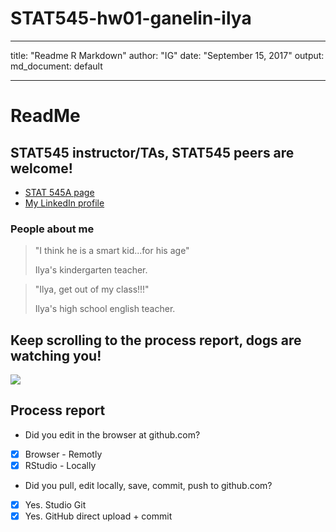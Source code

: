 # STAT545-hw01-ganelin-ilya
---
title: "Readme R Markdown"
author: "IG"
date: "September 15, 2017"
output:
  md_document: default
  
---


# ReadMe 

## STAT545 instructor/TAs, STAT545 peers are welcome!


- [STAT 545A page](http://stat545.com/)
- [My LinkedIn profile](https://www.linkedin.com/in/ganelin/)

### People about me

> "I think he is a smart kid...for his age"
>
> Ilya's kindergarten teacher.

> "Ilya, get out of my class!!!"
>
> Ilya's high school english teacher.



## Keep scrolling to the process report, dogs are watching you!
![](https://i.imgur.com/xNaLuRh.gif)


## Process report

- Did you edit in the browser at github.com?

- [x] Browser - Remotly
- [x] RStudio - Locally

- Did you pull, edit locally, save, commit, push to github.com?

- [x] Yes. Studio Git
- [x] Yes. GitHub direct upload + commit
